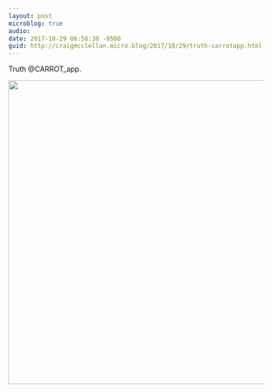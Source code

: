 ```yaml
---
layout: post
microblog: true
audio: 
date: 2017-10-29 06:58:38 -0500
guid: http://craigmcclellan.micro.blog/2017/10/29/truth-carrotapp.html
---
```

Truth @CARROT_app.

<img src="http://craigmcclellan.com/uploads/2017/c2bd168d25.jpg" width="600" height="600" />
